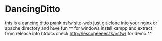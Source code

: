 # DancingDitto
this is a dancing ditto prank nsfw site-web 
just git-clone into your nginx or apache directory and have fun ^^
for windows install xampp and extract from release into htdocs
check http://lescopeeees.tk/nsfw/ for demo ^^
 
